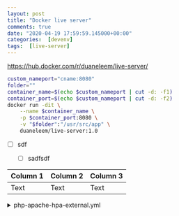 ```yaml
---
layout: post
title: "Docker live server"
comments: true
date: "2020-04-19 17:59:59.145000+00:00"
categories:  [devenv]
tags:  [live-server]
---
```




https://hub.docker.com/r/duaneleem/live-server/

```bash
custom_nameport="cname:8080"
folder=""
container_name=$(echo $custom_nameport | cut -d: -f1)
container_port=$(echo $custom_nameport | cut -d: -f2)
docker run -dit \
    --name $container_name \
    -p $container_port:8080 \
    -v "$folder":"/usr/src/app" \
    duaneleem/live-server:1.0
```

- [ ] sdf
    - [ ] sadfsdf


| Column 1 | Column 2 | Column 3 |
| -------- | -------- | -------- |
| Text     | Text     | Text     |



<details>
<summary>php-apache-hpa-external.yml</summary>
   
```yaml
apiVersion: autoscaling/v2beta1
kind: HorizontalPodAutoscaler
metadata:
    name: php-apache
spec:
    scaleTargetRef:
        #apiVersion: extensions/v1beta1
        apiVersion: apps/v1beta1
        kind: Deployment
        name: php-apache
    minReplicas: 2
    maxReplicas: 30
    metrics:
    - type: External
      external:
        metricName: my_queue
        targetValue: 10
```
    
</details>